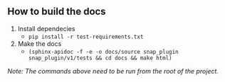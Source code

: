 ## How to build the docs

1. Install dependecies
    - `pip install -r test-requirements.txt`
2. Make the docs
    - `(sphinx-apidoc -f -e -o docs/source snap_plugin snap_plugin/v1/tests && cd docs && make html)`

*Note: The commands above need to be run from the root of the project.*